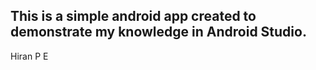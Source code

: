 This is a simple android app created to demonstrate my knowledge in Android Studio.
-----------------------------------------------------------------------------------
Hiran P E
